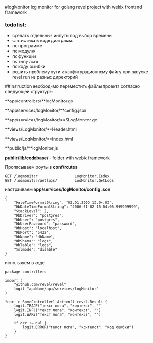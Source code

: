 #logMonitor
log monitor for golang revel project with webix frontend framework
### todo list:
- сделать отдельные инпуты под выбор времени
- статистика в виде диаграмм:
 - по программе
 - по модулю
 - по функции
 - по типу лога
 - по коду ошибки
- решить проблему пути к конфигурационному файлу при запуске revel run из разных директорий

##instruction
необходимо переместить файлы проекта согласно следующей структуре:

**app/controllers/**logMonitor.go

**app/services/logMonitor/**config.json

**app/services/logMonitor/**SLogMonitor.go

**views/LogMonitor/**Header.html

**views/LogMonitor/**Index.html

**public/js/**logMonitor.js

**public/lib/codebase/** - folder with webix framework



Прописываем роуты в **conf/routes**

	GET	/logmonitor	                LogMonitor.Index
    GET	/logmonitor/getlogs/     	LogMonitor.GetLogs

настраиваем **app/services/logMonitor/config.json**

    {
        "DateTimeFormatString": "02.01.2006 15:04:05",
    	"DbDateTimeFormatString": "2006-01-02 15:04:05.999999999",    
    	"StackLevel": 2,    
    	"DbDriver": "postgres",
        "DbUser": "postgres",
        "DbUserPassword": "password",
        "DbHost": "localhost",
        "DbPort": "5432",
        "DbName": "dbName",
        "DbShema": "logs",
        "DbTable": "logs",
        "Sslmode": "disable"
    }
   
используем в коде

    package controllers

	import (
		"github.com/revel/revel"
		logit "appName/app/services/logMonitor"
	)
	
    func (c SomeController) Action() revel.Result {		
    	logit.TRACE("текст лога", "контекст", "")
    	logit.INFO("текст лога", "контекст", "")
    	logit.WARN("текст лога", "контекст", "")
    	
    	if err != nul {
			logit.ERROR("текст лога", "контекст", "код ошибки")
		}
    }
